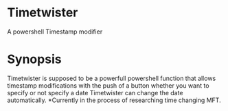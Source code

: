 # Timetwister
A powershell Timestamp modifier

# Synopsis
Timetwister is supposed to be a powerfull powershell function that allows timestamp modifications with the push of a button whether you want to specify or not specify a date Timetwister can change the date automatically.
*Currently in the process of researching time changing MFT.
